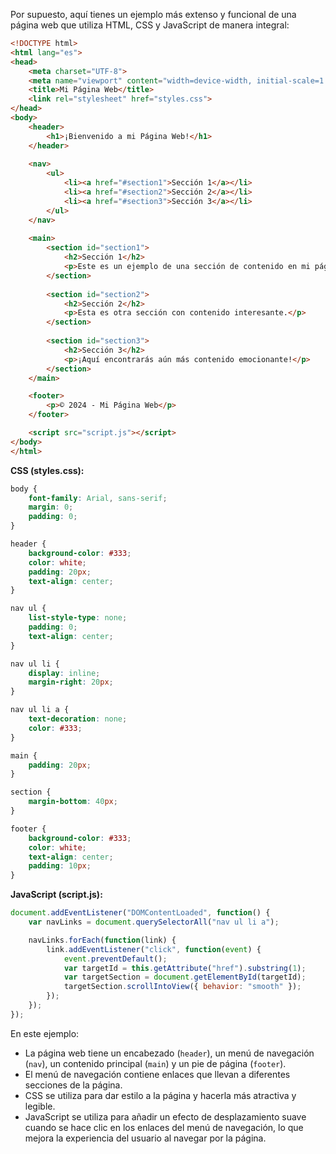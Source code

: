 Por supuesto, aquí tienes un ejemplo más extenso y funcional de una página web que utiliza HTML, CSS y JavaScript de manera integral:

```html
<!DOCTYPE html>
<html lang="es">
<head>
    <meta charset="UTF-8">
    <meta name="viewport" content="width=device-width, initial-scale=1.0">
    <title>Mi Página Web</title>
    <link rel="stylesheet" href="styles.css">
</head>
<body>
    <header>
        <h1>¡Bienvenido a mi Página Web!</h1>
    </header>
    
    <nav>
        <ul>
            <li><a href="#section1">Sección 1</a></li>
            <li><a href="#section2">Sección 2</a></li>
            <li><a href="#section3">Sección 3</a></li>
        </ul>
    </nav>
    
    <main>
        <section id="section1">
            <h2>Sección 1</h2>
            <p>Este es un ejemplo de una sección de contenido en mi página web.</p>
        </section>
        
        <section id="section2">
            <h2>Sección 2</h2>
            <p>Esta es otra sección con contenido interesante.</p>
        </section>
        
        <section id="section3">
            <h2>Sección 3</h2>
            <p>¡Aquí encontrarás aún más contenido emocionante!</p>
        </section>
    </main>

    <footer>
        <p>© 2024 - Mi Página Web</p>
    </footer>

    <script src="script.js"></script>
</body>
</html>
```

**CSS (styles.css):**

```css
body {
    font-family: Arial, sans-serif;
    margin: 0;
    padding: 0;
}

header {
    background-color: #333;
    color: white;
    padding: 20px;
    text-align: center;
}

nav ul {
    list-style-type: none;
    padding: 0;
    text-align: center;
}

nav ul li {
    display: inline;
    margin-right: 20px;
}

nav ul li a {
    text-decoration: none;
    color: #333;
}

main {
    padding: 20px;
}

section {
    margin-bottom: 40px;
}

footer {
    background-color: #333;
    color: white;
    text-align: center;
    padding: 10px;
}
```

**JavaScript (script.js):**

```javascript
document.addEventListener("DOMContentLoaded", function() {
    var navLinks = document.querySelectorAll("nav ul li a");

    navLinks.forEach(function(link) {
        link.addEventListener("click", function(event) {
            event.preventDefault();
            var targetId = this.getAttribute("href").substring(1);
            var targetSection = document.getElementById(targetId);
            targetSection.scrollIntoView({ behavior: "smooth" });
        });
    });
});
```

En este ejemplo:

- La página web tiene un encabezado (`header`), un menú de navegación (`nav`), un contenido principal (`main`) y un pie de página (`footer`).
- El menú de navegación contiene enlaces que llevan a diferentes secciones de la página.
- CSS se utiliza para dar estilo a la página y hacerla más atractiva y legible.
- JavaScript se utiliza para añadir un efecto de desplazamiento suave cuando se hace clic en los enlaces del menú de navegación, lo que mejora la experiencia del usuario al navegar por la página.
